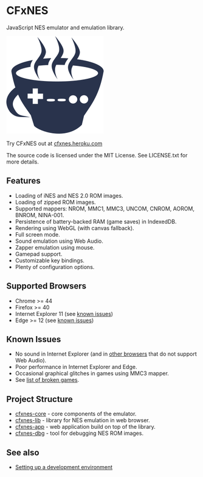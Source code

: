 # CFxNES

JavaScript NES emulator and emulation library.

![CFxNES logo](app/src/client/images/logo.png)

Try CFxNES out at [cfxnes.heroku.com](http://cfxnes.herokuapp.com)

The source code is licensed under the MIT License.
See LICENSE.txt for more details.

## Features

- Loading of iNES and NES 2.0 ROM images.
- Loading of zipped ROM images.
- Supported mappers: NROM, MMC1, MMC3, UNCOM, CNROM, AOROM, BNROM, NINA-001.
- Persistence of battery-backed RAM (game saves) in IndexedDB.
- Rendering using WebGL (with canvas fallback).
- Full screen mode.
- Sound emulation using Web Audio.
- Zapper emulation using mouse.
- Gamepad support.
- Customizable key bindings.
- Plenty of configuration options.

## Supported Browsers

- Chrome >= 44
- Firefox >= 40
- Internet Explorer 11 (see [known issues](#user-content-known-issues))
- Edge >= 12 (see [known issues](#user-content-known-issues))

## Known Issues

- No sound in Internet Explorer (and in [other browsers](http://caniuse.com/#feat=audio-api) that do not support Web Audio).
- Poor performance in Internet Explorer and Edge.
- Occasional graphical glitches in games using MMC3 mapper.
- See [list of broken games](docs/broken-games.md).

## Project Structure

- [cfxnes-core](core) - core components of the emulator.
- [cfxnes-lib](lib) - library for NES emulation in web browser.
- [cfxnes-app](app) - web application build on top of the library.
- [cfxnes-dbg](dbg) - tool for debugging NES ROM images.

## See also

- [Setting up a development environment](docs/dev-environment.md)

